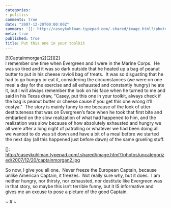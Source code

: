 ```yaml
---
categories:
- politics
comments: true
date: "2007-12-20T00:00:00Z"
summary: '[]: http://caseykuhlman.typepad.com/.shared/image.html?/photos/uncategorized/2007/12/20/captainmorgan2.jpg'
meta: true
published: true
title: Put this one in your toolkit
---
```


[![Captainmorgan2][2]][2]  
I remember one time when Evergreen and I were in the Marine Corps.  He was so tired and it was so dark outside that he heated up a bag of peanut butter to put in his cheese ravioli bag of treats.  It was so disgusting that he had to go hungry or eat it, considering the circumstances (we were on one meal a day for the exercise and all exhausted and constantly hungry) he ate it, but I will always remember the look on his face when he turned to me and said in his Texas draw, "Casey, put this one in your toolkit, always check if the bag is peanut butter or cheese cause if you get this one wrong it’ll costya."  The story is mainly funny to me because of the look of utter destituteness that was on Evergreen’s face when he took that first bite and embarked on the slow realization of what had happened to him, and the realization was slow because of how absolutely exhausted and hungry we all were after a long night of patrolling or whatever we had been doing all we wanted to do was sit down and have a bit of a meal before we started the next day (all this happened just before dawn) of the same grueling stuff.

 []: http://caseykuhlman.typepad.com/.shared/image.html?/photos/uncategorized/2007/12/20/captainmorgan2.jpg

So now, I give you all one.  Never freeze the European Captain, because unlike American Captain, it freezes.  Not really sure why, but it does.  I am neither hungry, nor thirsty, nor exhausted, nor destitute like Evergreen was in that story, so maybe this isn’t terrible funny, but it IS informative and gives me an excuse to pose a picture of the good Captain.

~ # ~